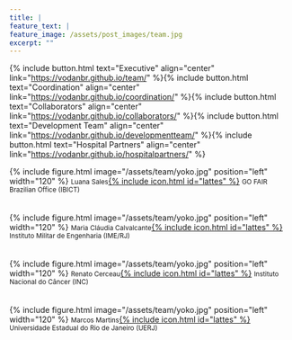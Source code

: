 ```yaml
---
title: |  
feature_text: |
feature_image: /assets/post_images/team.jpg
excerpt: ""
---
```


{% include button.html text="Executive" align="center" link="https://vodanbr.github.io/team/" %}{% include button.html text="Coordination" align="center" link="https://vodanbr.github.io/coordination/" %}{% include button.html text="Collaborators" align="center" link="https://vodanbr.github.io/collaborators/" %}{% include button.html text="Development Team" align="center" link="https://vodanbr.github.io/developmentteam/" %}{% include button.html text="Hospital Partners" align="center" link="https://vodanbr.github.io/hospitalpartners/" %}


{% include figure.html image="/assets/team/yoko.jpg" position="left" width="120" %}
<small>Luana Sales</small>[{% include icon.html id="lattes" %}](http://lattes.cnpq.br/7292694995543789)
<small>GO FAIR Brazilian Office (IBICT)</small><br/>
<br/>
<br/>
{% include figure.html image="/assets/team/yoko.jpg" position="left" width="120" %}
<small>Maria Cláudia Calvalcante</small>[{% include icon.html id="lattes" %}](http://lattes.cnpq.br/7292694995543789)
<small>Instituto Militar de Engenharia (IME/RJ)</small><br/>
<br/>
<br/>
{% include figure.html image="/assets/team/yoko.jpg" position="left" width="120" %}
<small>Renato Cerceau</small>[{% include icon.html id="lattes" %}](http://lattes.cnpq.br/7292694995543789)
<small>Instituto Nacional do Câncer (INC)</small><br/>
<br/>
<br/>
{% include figure.html image="/assets/team/yoko.jpg" position="left" width="120" %}
<small>Marcos Martins</small>[{% include icon.html id="lattes" %}](http://lattes.cnpq.br/7292694995543789)
<small>Universidade Estadual do Rio de Janeiro (UERJ)</small><br/>
